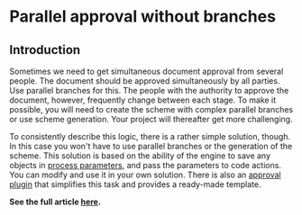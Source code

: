 # Parallel approval without branches

## Introduction

Sometimes we need to get simultaneous document approval from several people. The document should be approved simultaneously by all parties.
Use parallel branches for this. The people with the authority to approve the document, however, frequently change between each stage.
To make it possible, you will need to create the scheme with complex parallel branches or use scheme generation.
Your project will thereafter get more challenging.

To consistently describe this logic, there is a rather simple solution, though.
In this case you won't have to use parallel branches or the generation of the scheme.
This solution is based on the ability of the engine to save any objects in [process parameters](https://workflowengine.io/documentation/scheme/parameters),
and pass the parameters to code actions. You can modify and use it in your own solution.
There is also an [approval plugin](https://workflowengine.io/documentation/plugins/approvalplugin) that simplifies this task and provides a ready-made template.

**See the full article [here](https://workflowengine.io/documentation/parallel-approval-without-branches).**